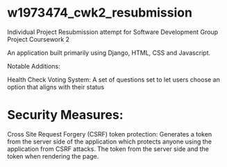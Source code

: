 # w1973474_cwk2_resubmission
Individual Project Resubmission attempt for Software Development Group Project Coursework 2

An application built primarily using Django, HTML, CSS and Javascript.

Notable Additions:

Health Check Voting System: A set of questions set to let users choose an option that aligns with their status

# Security Measures:

Cross Site Request Forgery (CSRF) token protection: Generates a token from the server side of the application which protects anyone using the application from CSRF attacks. The token from the server side and the token when rendering the page.
